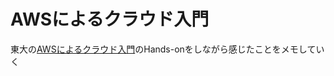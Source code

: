 # AWSによるクラウド入門

東大の[AWSによるクラウド入門](https://tomomano.gitlab.io/intro-aws/)のHands-onをしながら感じたことをメモしていく

<!-- START doctoc -->
<!-- END doctoc -->

